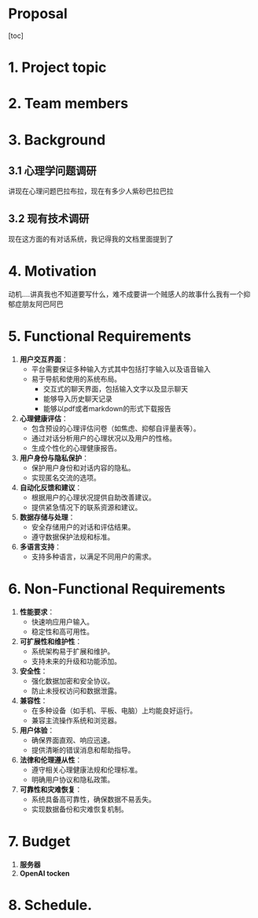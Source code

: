 



# Proposal

[toc]

# 1. Project topic

# 2. Team members

# 3. Background

## 3.1 心理学问题调研

讲现在心理问题巴拉布拉，现在有多少人紫砂巴拉巴拉

## 3.2 现有技术调研

现在这方面的有对话系统，我记得我的文档里面提到了

# 4. Motivation

动机....讲真我也不知道要写什么，难不成要讲一个贼感人的故事什么我有一个抑郁症朋友阿巴阿巴

# 5. Functional Requirements

1. **用户交互界面**：
   - 平台需要保证多种输入方式其中包括打字输入以及语音输入
   - 易于导航和使用的系统布局。
     - 交互式的聊天界面，包括输入文字以及显示聊天
     - 能够导入历史聊天记录
     - 能够以pdf或者markdown的形式下载报告
2. **心理健康评估**：
   - 包含预设的心理评估问卷（如焦虑、抑郁自评量表等）。
   - 通过对话分析用户的心理状况以及用户的性格。
   - 生成个性化的心理健康报告。
3. **用户身份与隐私保护**：
   - 保护用户身份和对话内容的隐私。
   - 实现匿名交流的选项。
4. **自动化反馈和建议**：
   - 根据用户的心理状况提供自助改善建议。
   - 提供紧急情况下的联系资源和建议。
5. **数据存储与处理**：
   - 安全存储用户的对话和评估结果。
   - 遵守数据保护法规和标准。
6. **多语言支持**：
   - 支持多种语言，以满足不同用户的需求。

# 6. Non-Functional Requirements

1. **性能要求**：
   - 快速响应用户输入。
   - 稳定性和高可用性。
2. **可扩展性和维护性**：
   - 系统架构易于扩展和维护。
   - 支持未来的升级和功能添加。
3. **安全性**：
   - 强化数据加密和安全协议。
   - 防止未授权访问和数据泄露。
4. **兼容性**：
   - 在多种设备（如手机、平板、电脑）上均能良好运行。
   - 兼容主流操作系统和浏览器。
5. **用户体验**：
   - 确保界面直观、响应迅速。
   - 提供清晰的错误消息和帮助指导。
6. **法律和伦理遵从性**：
   - 遵守相关心理健康法规和伦理标准。
   - 明确用户协议和隐私政策。
7. **可靠性和灾难恢复**：
   - 系统具备高可靠性，确保数据不易丢失。
   - 实现数据备份和灾难恢复机制。

# 7. Budget

1. **服务器**
2. **OpenAI tocken**

# 8. Schedule.